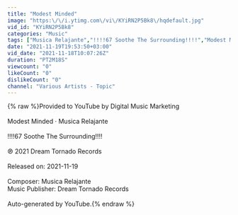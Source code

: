 ```yaml
---
title: "Modest Minded"
image: "https:\/\/i.ytimg.com\/vi\/KYiRN2P5Bk8\/hqdefault.jpg"
vid_id: "KYiRN2P5Bk8"
categories: "Music"
tags: ["Musica Relajante","!!!!67 Soothe The Surrounding!!!!","Modest Minded"]
date: "2021-11-19T19:53:50+03:00"
vid_date: "2021-11-18T10:07:26Z"
duration: "PT2M18S"
viewcount: "0"
likeCount: "0"
dislikeCount: "0"
channel: "Various Artists - Topic"
---
```

{% raw %}Provided to YouTube by Digital Music Marketing<br /><br />Modest Minded · Musica Relajante<br /><br />!!!!67 Soothe The Surrounding!!!!<br /><br />℗ 2021 Dream Tornado Records<br /><br />Released on: 2021-11-19<br /><br />Composer: Musica Relajante<br />Music  Publisher: Dream Tornado Records<br /><br />Auto-generated by YouTube.{% endraw %}
